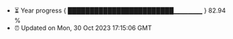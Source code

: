 - ⏳ Year progress { ████████████████████████▁▁▁▁▁▁ } 82.94 %
- ⏰ Updated on Mon, 30 Oct 2023 17:15:06 GMT

